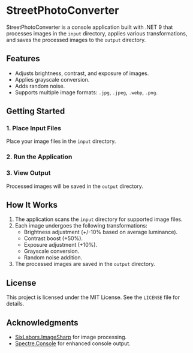 # StreetPhotoConverter  

StreetPhotoConverter is a console application built with .NET 9 that processes images in the `input` directory, applies various transformations, and saves the processed images to the `output` directory.  

## Features  
- Adjusts brightness, contrast, and exposure of images.  
- Applies grayscale conversion.  
- Adds random noise.  
- Supports multiple image formats: `.jpg`, `.jpeg`, `.webp`, `.png`.  

## Getting Started  

### 1. Place Input Files  
Place your image files in the `input` directory.  

### 2. Run the Application

### 3. View Output  
Processed images will be saved in the `output` directory.  

## How It Works  
1. The application scans the `input` directory for supported image files.  
2. Each image undergoes the following transformations:  
   - Brightness adjustment (+/-10% based on average luminance).  
   - Contrast boost (+50%).  
   - Exposure adjustment (+10%).  
   - Grayscale conversion.  
   - Random noise addition.
3. The processed images are saved in the `output` directory.  

## License  
This project is licensed under the MIT License. See the `LICENSE` file for details.  

## Acknowledgments  
- [SixLabors.ImageSharp](https://github.com/SixLabors/ImageSharp) for image processing.  
- [Spectre.Console](https://github.com/spectresystems/spectre.console) for enhanced console output.
